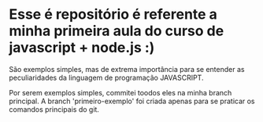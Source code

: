 
# Esse é repositório é referente a minha primeira aula do curso de javascript + node.js :) 

São exemplos simples, mas de extrema importância para se entender as peculiaridades da linguagem de programação JAVASCRIPT. 

Por serem exemplos simples, commitei toodos eles na minha branch principal. A branch 'primeiro-exemplo' foi criada apenas para se praticar os comandos principais do git.